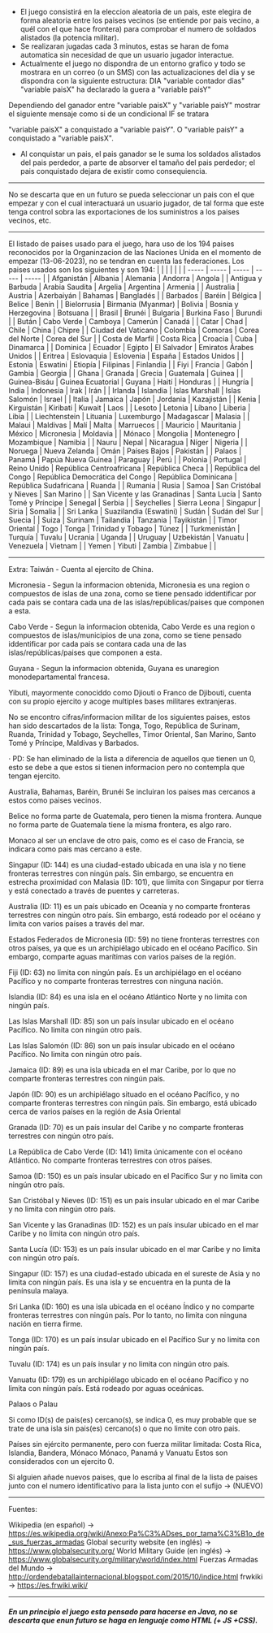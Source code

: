 * El juego consistirá en la eleccion aleatoria de un pais, este elegira de forma aleatoria entre los paises vecinos (se entiende por pais vecino, a quél con el que hace frontera) para comprobar el numero de soldados alistados (la potencia militar).
* Se realizaran jugadas cada 3 minutos, estas se haran de foma automatica sin necesidad de que un usuario jugador interactue.
* Actualmente el juego no dispondra de un entorno grafico y todo se mostrara en un correo (o un SMS) con las actualizaciones del dia y se dispondra con la siguiente estructura:
DIA "variable contador dias"
"variable paisX" ha declarado la guera a "variable paisY"

Dependiendo del ganador entre "variable paisX" y "variable paisY" mostrar el siguiente mensaje como si de un condicional IF se tratara

"variable paisX" a conquistado a "variable paisY". 
O
"variable paisY" a conquistado a "variable paisX".

* Al conquistar un pais, el pais ganador se le suma los soldados alistados del pais perdedor, a parte de absorver el tamaño del pais perdedor; el pais conquistado dejara de existir como consequiencia.

---
No se descarta que en un futuro se pueda seleccionar un pais con el que empezar y con el cual interactuará un usuario jugador, de tal forma que este tenga control sobra las exportaciones de los suministros a los paises vecinos, etc.

---

El listado de paises usado para el juego, hara uso de los 194 paises reconocidos por la Organinzacion de las Naciones Unida en el momento de empezar (13-06-2023), no se tendran en cuenta las federaciones.
Los paises usados son los siguientes y son 194:
|       |       |       |       |       |
| ----- | ----- | ----- | ----- | ----- |
| Afganistán | Albania | Alemania | Andorra | Angola |
| Antigua y Barbuda | Arabia Saudita | Argelia | Argentina | Armenia |
| Australia | Austria | Azerbaiyán | Bahamas | Bangladés |
| Barbados | Baréin | Bélgica | Belice | Benín |
| Bielorrusia | Birmania (Myanmar) | Bolivia | Bosnia y Herzegovina | Botsuana |
| Brasil | Brunéi | Bulgaria | Burkina Faso | Burundi |
| Bután | Cabo Verde | Camboya | Camerún | Canadá |
| Catar | Chad | Chile | China | Chipre |
| Ciudad del Vaticano | Colombia | Comoras | Corea del Norte | Corea del Sur |
| Costa de Marfil | Costa Rica | Croacia | Cuba | Dinamarca |
| Dominica | Ecuador | Egipto | El Salvador | Emiratos Árabes Unidos |
| Eritrea | Eslovaquia | Eslovenia | España | Estados Unidos |
| Estonia | Eswatini | Etiopía | Filipinas | Finlandia |
| Fiyi | Francia | Gabón | Gambia | Georgia |
| Ghana | Granada | Grecia | Guatemala | Guinea |
| Guinea-Bisáu | Guinea Ecuatorial | Guyana | Haití | Honduras |
| Hungría | India | Indonesia | Irak | Irán |
| Irlanda | Islandia | Islas Marshall | Islas Salomón | Israel |
| Italia | Jamaica | Japón | Jordania | Kazajistán |
| Kenia | Kirguistán | Kiribati | Kuwait | Laos |
| Lesoto | Letonia | Líbano | Liberia | Libia |
| Liechtenstein | Lituania | Luxemburgo | Madagascar | Malasia |
| Malaui | Maldivas | Malí | Malta | Marruecos |
| Mauricio | Mauritania | México | Micronesia | Moldavia |
| Mónaco | Mongolia | Montenegro | Mozambique | Namibia |
| Nauru | Nepal | Nicaragua | Níger | Nigeria |
| Noruega | Nueva Zelanda | Omán | Países Bajos | Pakistán |
| Palaos | Panamá | Papúa Nueva Guinea | Paraguay | Perú |
| Polonia | Portugal | Reino Unido | República Centroafricana | República Checa |
| República del Congo | República Democrática del Congo | República Dominicana | República Sudafricana | Ruanda |
| Rumania | Rusia | Samoa | San Cristóbal y Nieves | San Marino |
| San Vicente y las Granadinas | Santa Lucía | Santo Tomé y Príncipe | Senegal | Serbia |
| Seychelles | Sierra Leona | Singapur | Siria | Somalia |
| Sri Lanka | Suazilandia (Eswatini) | Sudán | Sudán del Sur | Suecia |
| Suiza | Surinam | Tailandia | Tanzania | Tayikistán |
| Timor Oriental | Togo | Tonga | Trinidad y Tobago | Túnez |
| Turkmenistán | Turquía | Tuvalu | Ucrania | Uganda |
| Uruguay | Uzbekistán | Vanuatu | Venezuela | Vietnam |
| Yemen | Yibuti | Zambia | Zimbabue |       |

---

Extra: Taiwán - Cuenta al ejercito de China.

Micronesia - Segun la informacion obtenida, Micronesia es una region o compuestos de islas de una zona, como se tiene pensado iddentificar por cada pais se contara cada una de las islas/repúblicas/paises que componen a esta.

Cabo Verde - Segun la informacion obtenida, Cabo Verde es una region o compuestos de islas/municipios de una zona, como se tiene pensado iddentificar por cada pais se contara cada una de las islas/repúblicas/paises que componen a esta.

Guyana - Segun la informacion obtenida, Guyana es unaregion monodepartamental francesa.

Yibuti, mayormente conociddo como Djiouti o Franco de Djibouti, cuenta con su propio ejercito y acoge multiples bases militares extranjeras.

No se encontro cifras/informacion militar de los siguientes paises, estos han sido descartados de la lista: Tonga, Togo, República de Surinam, Ruanda, Trinidad y Tobago, Seychelles, Timor Oriental, San Marino, Santo Tomé y Príncipe, Maldivas y Barbados.

· PD: Se han eliminado de la lista a diferencia de aquellos que tienen un 0, esto se debe a que estos si tienen informacion pero no contempla que tengan ejercito.

Australia, Bahamas, Baréin, Brunéi Se incluiran los paises mas cercanos a estos como paises vecinos.

Belice no forma parte de Guatemala, pero tienen la misma frontera. Aunque no forma parte de Guatemala tiene la misma frontera, es algo raro.

Monaco al ser un enclave de otro pais, como es el caso de Francia, se indicara como pais mas cercano a este.

Singapur (ID: 144) es una ciudad-estado ubicada en una isla y no tiene fronteras terrestres con ningún país. Sin embargo, se encuentra en estrecha proximidad con Malasia (ID: 101), que limita con Singapur por tierra y está conectado a través de puentes y carreteras.

Australia (ID: 11) es un país ubicado en Oceanía y no comparte fronteras terrestres con ningún otro país. Sin embargo, está rodeado por el océano y limita con varios países a través del mar.

Estados Federados de Micronesia (ID: 59) no tiene fronteras terrestres con otros países, ya que es un archipiélago ubicado en el océano Pacífico. Sin embargo, comparte aguas marítimas con varios países de la región.

Fiji (ID: 63) no limita con ningún país. Es un archipiélago en el océano Pacífico y no comparte fronteras terrestres con ninguna nación.

Islandia (ID: 84) es una isla en el océano Atlántico Norte y no limita con ningún país.

Las Islas Marshall (ID: 85) son un país insular ubicado en el océano Pacífico. No limita con ningún otro país.

Las Islas Salomón (ID: 86) son un país insular ubicado en el océano Pacífico. No limita con ningún otro país.

Jamaica (ID: 89) es una isla ubicada en el mar Caribe, por lo que no comparte fronteras terrestres con ningún país.

Japón (ID: 90) es un archipiélago situado en el océano Pacífico, y no comparte fronteras terrestres con ningún país. Sin embargo, está ubicado cerca de varios países en la región de Asia Oriental

Granada (ID: 70) es un país insular del Caribe y no comparte fronteras terrestres con ningún otro país.

La República de Cabo Verde (ID: 141)  limita únicamente con el océano Atlántico. No comparte fronteras terrestres con otros países.

Samoa (ID: 150) es un país insular ubicado en el Pacífico Sur y no limita con ningún otro país.

San Cristóbal y Nieves (ID: 151) es un país insular ubicado en el mar Caribe y no limita con ningún otro país.

San Vicente y las Granadinas (ID: 152) es un país insular ubicado en el mar Caribe y no limita con ningún otro país.

Santa Lucía (ID: 153) es un país insular ubicado en el mar Caribe y no limita con ningún otro país.

Singapur (ID: 157) es una ciudad-estado ubicada en el sureste de Asia y no limita con ningún país. Es una isla y se encuentra en la punta de la península malaya.

Sri Lanka (ID: 160) es una isla ubicada en el océano Índico y no comparte fronteras terrestres con ningún país. Por lo tanto, no limita con ninguna nación en tierra firme.

Tonga (ID: 170) es un país insular ubicado en el Pacífico Sur y no limita con ningún país.

Tuvalu (ID: 174) es un país insular y no limita con ningún otro país.

Vanuatu (ID: 179) es un archipiélago ubicado en el océano Pacífico y no limita con ningún país. Está rodeado por aguas oceánicas.

Palaos o Palau

Si como ID(s) de pais(es) cercano(s), se indica 0, es muy probable que se trate de una isla sin pais(es) cercano(s) o que no limite con otro pais.

Países sin ejército permanente, pero con fuerza militar limitada: Costa Rica, Islandia, Bandera, Mónaco Mónaco, Panamá y Vanuatu Estos son considerados con un ejercito 0.

Si alguien añade nuevos paises, que lo escriba al final de la lista de paises junto con el numero identificativo para la lista junto con el sufijo  -> (NUEVO)

---
Fuentes:

Wikipedia (en español) -> https://es.wikipedia.org/wiki/Anexo:Pa%C3%ADses_por_tama%C3%B1o_de_sus_fuerzas_armadas
Global security website (en inglés) -> https://www.globalsecurity.org/
World Military Guide (en inglés) -> https://www.globalsecurity.org/military/world/index.html
Fuerzas Armadas del Mundo -> http://ordendebatallainternacional.blogspot.com/2015/10/indice.html
frwkiki -> https://es.frwiki.wiki/

---
##### En un principio el juego esta pensado para hacerse en Java, no se descarta que enun futuro se haga en lenguaje como HTML (+ JS +CSS).

